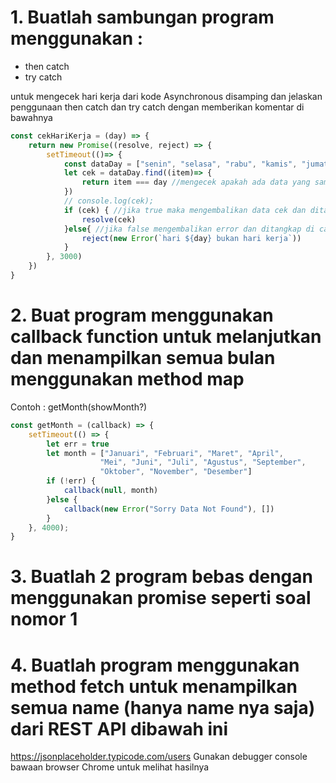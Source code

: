 # 1. Buatlah sambungan program menggunakan : 
- then catch 
- try catch 

untuk mengecek hari kerja dari kode Asynchronous disamping dan jelaskan penggunaan then catch dan try catch dengan memberikan komentar di bawahnya
```js
const cekHariKerja = (day) => {
    return new Promise((resolve, reject) => {
        setTimeout(()=> {
            const dataDay = ["senin", "selasa", "rabu", "kamis", "jumat"]
            let cek = dataDay.find((item)=> {
                return item === day //mengecek apakah ada data yang sama
            })
            // console.log(cek);
            if (cek) { //jika true maka mengembalikan data cek dan ditangkap di then / try
                resolve(cek)
            }else{ //jika false mengembalikan error dan ditangkap di catch
                reject(new Error(`hari ${day} bukan hari kerja`))
            }
        }, 3000)
    })
}
```

# 2. Buat program menggunakan callback function untuk melanjutkan dan menampilkan semua bulan menggunakan method map

Contoh : getMonth(showMonth?)
```js
const getMonth = (callback) => {
    setTimeout(() => {
        let err = true
        let month = ["Januari", "Februari", "Maret", "April", 
                    "Mei", "Juni", "Juli", "Agustus", "September",
                    "Oktober", "November", "Desember"]
        if (!err) {
            callback(null, month)
        }else {
            callback(new Error("Sorry Data Not Found"), [])
        }
    }, 4000);
} 
```

# 3. Buatlah 2 program bebas dengan menggunakan promise seperti soal nomor 1
# 4. Buatlah program menggunakan method fetch untuk menampilkan semua name (hanya name nya saja) dari REST API dibawah ini
https://jsonplaceholder.typicode.com/users
Gunakan debugger console bawaan browser Chrome untuk melihat hasilnya